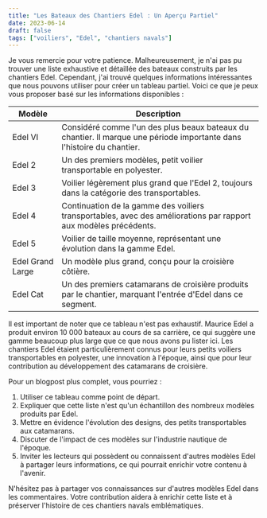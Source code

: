 ```yaml
---
title: "Les Bateaux des Chantiers Edel : Un Aperçu Partiel"
date: 2023-06-14
draft: false
tags: ["voiliers", "Edel", "chantiers navals"]
---
```


Je vous remercie pour votre patience. Malheureusement, je n'ai pas pu trouver une liste exhaustive et détaillée des bateaux construits par les chantiers Edel. Cependant, j'ai trouvé quelques informations intéressantes que nous pouvons utiliser pour créer un tableau partiel. Voici ce que je peux vous proposer basé sur les informations disponibles :

| Modèle | Description |
|--------|-------------|
| Edel VI | Considéré comme l'un des plus beaux bateaux du chantier. Il marque une période importante dans l'histoire du chantier. |
| Edel 2 | Un des premiers modèles, petit voilier transportable en polyester. |
| Edel 3 | Voilier légèrement plus grand que l'Edel 2, toujours dans la catégorie des transportables. |
| Edel 4 | Continuation de la gamme des voiliers transportables, avec des améliorations par rapport aux modèles précédents. |
| Edel 5 | Voilier de taille moyenne, représentant une évolution dans la gamme Edel. |
| Edel Grand Large | Un modèle plus grand, conçu pour la croisière côtière. |
| Edel Cat | Un des premiers catamarans de croisière produits par le chantier, marquant l'entrée d'Edel dans ce segment. |

Il est important de noter que ce tableau n'est pas exhaustif. Maurice Edel a produit environ 10 000 bateaux au cours de sa carrière, ce qui suggère une gamme beaucoup plus large que ce que nous avons pu lister ici. Les chantiers Edel étaient particulièrement connus pour leurs petits voiliers transportables en polyester, une innovation à l'époque, ainsi que pour leur contribution au développement des catamarans de croisière.

Pour un blogpost plus complet, vous pourriez :

1. Utiliser ce tableau comme point de départ.
2. Expliquer que cette liste n'est qu'un échantillon des nombreux modèles produits par Edel.
3. Mettre en évidence l'évolution des designs, des petits transportables aux catamarans.
4. Discuter de l'impact de ces modèles sur l'industrie nautique de l'époque.
5. Inviter les lecteurs qui possèdent ou connaissent d'autres modèles Edel à partager leurs informations, ce qui pourrait enrichir votre contenu à l'avenir.

N'hésitez pas à partager vos connaissances sur d'autres modèles Edel dans les commentaires. Votre contribution aidera à enrichir cette liste et à préserver l'histoire de ces chantiers navals emblématiques.